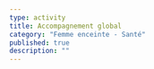 ```yaml
---
type: activity
title: Accompagnement global
category: "Femme enceinte - Santé"
published: true
description: ""
---
```


